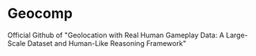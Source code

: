 # Geocomp
Official Github of "Geolocation with Real Human Gameplay Data: A Large-Scale Dataset and Human-Like Reasoning Framework"


